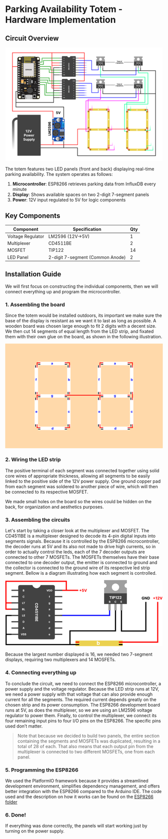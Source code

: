 # Parking Availability Totem - Hardware Implementation

## Circuit Overview
![Figure 4: Totem Circuit Diagram](../../assets/docs/totem_schematic.png)

The totem features two LED panels (front and back) displaying real-time parking availability. The system operates as follows:

1. **Microcontroller**: ESP8266 retrieves parking data from InfluxDB every minute
2. **Display**: Shows available spaces on two 2-digit 7-segment panels
3. **Power**: 12V input regulated to 5V for logic components

## Key Components
| Component | Specification | Qty |
|-----------|---------------|-----|
| Voltage Regulator | LM2596 (12V→5V) | 1 |
| Multiplexer | CD4511BE | 2 |
| MOSFET | TIP122 | 14 |
| LED Panel | 2-digit 7-segment (Common Anode) | 2 |

## Installation Guide

We will first focus on constructing the individual components, then we will connect everything up and program the microcontroller.

### 1. Assembling the board

Since the totem would be installed outdoors, its important we make sure the base of the display is resistant as we 
want it to last as long as possible. A wooden board was chosen large enough to fit 2 digits with a decent size.
We then cut 14 segments of equal length from the LED strip, and fixated them with their own glue on the board, as shown 
in the following illustration.

![board_illustration](../../assets/totem_illustrations/board.png)


### 2. Wiring the LED strip

The positive terminal of each segment was connected together using solid core wires of appropriate thickness, allowing all segments to be easily linked to the positive side of the 12V power supply. One ground copper pad from each segment was soldered to another piece of wire, which will then be connected to its respective MOSFET.

We made small holes on the board so the wires could be hidden on the back, for organization and aesthetics purposes.

### 3. Assembling the circuits

Let's start by taking a closer look at the multiplexer and MOSFET. The CD4511BE is a multiplexer designed to decode its 4-pin digital inputs into segments signals. Because it is controlled by the ESP8266 microcontroller, the decoder runs at 5V and its also not made to drive high currents, so in order to actually control the leds, each of the 7 decoder outputs are connected to other 7 MOSFETs. The MOSFETs themselves have their base connected to one decoder output, the emitter is connected to ground and the collector is connected to the ground wire of its respective led strip segment.
Bellow is a diagram illustrating how each segment is controlled. 

![mux_mosfet](../../assets/totem_illustrations/mux_mosfet.png)

Because the largest number displayed is 16, we needed two 7-segment displays, requiring two multiplexers and 14 MOSFETs.

### 4. Connecting everything up

To conclude the circuit, we need to connect the ESP8266 microcontroller, a power supply and the voltage regulator. 
Because the LED strip runs at 12V, we need a power supply with that voltage that can also provide enough current for all the segments. The required current depends greatly on the chosen strip and its power consumption. The ESP8266 development board runs at 5V, as does the multiplexer, so we are using an LM2596 voltage regulator to power them.
Finally, to control the multiplexer, we connect its four remaining input pins to four I/O pins on the ESP8266. The specific pins used don’t matter.

> Note that because we decided to build two panels, the entire section containing the segments and MOSFETs was duplicated, resulting in a total of 28 of each. That also means that each output pin from the multiplexer is connected to two different MOSFETs, one from each panel.

### 5. Programming the ESP8266

We used the PlatformIO framework because it provides a streamlined development environment, simplifies dependency management, and offers better integration with the ESP8266 compared to the Arduino IDE. The code used and the description on how it works can be found on the [ESP8266 folder](./esp8266/README.md)

### 6. Done!

If everything was done correctly, the panels will start working just by turning on the power supply.